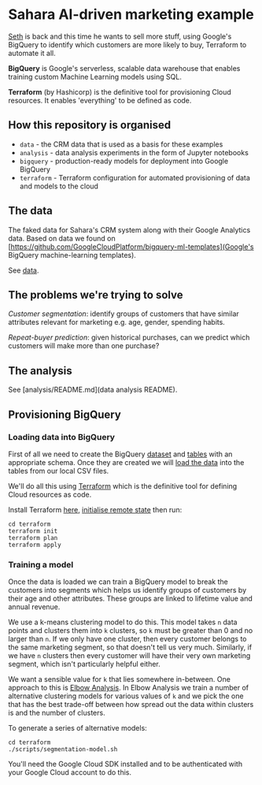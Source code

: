 # Sahara AI-driven marketing example

[Seth](https://medium.com/fuzzylabsai/deploying-ai-in-your-business-3adfd2b33d9e) is back and this time he wants to sell more stuff, using Google's BigQuery to identify which customers are more likely to buy, Terraform to automate it all.

**BigQuery** is Google's serverless, scalable data warehouse that enables training custom Machine Learning models using SQL.

**Terraform** (by Hashicorp) is the definitive tool for provisioning Cloud resources. It enables 'everything' to be defined as code.

## How this repository is organised

* `data` - the CRM data that is used as a basis for these examples
* `analysis` - data analysis experiments in the form of Jupyter notebooks
* `bigquery` - production-ready models for deployment into Google BigQuery
* `terraform` - Terraform configuration for automated provisioning of data and models to the cloud

## The data

The faked data for Sahara's CRM system along with their Google Analytics data. Based on data we found on [https://github.com/GoogleCloudPlatform/bigquery-ml-templates](Google's BigQuery machine-learning templates).

See [data](data).

## The problems we're trying to solve

*Customer segmentation*: identify groups of customers that have similar attributes relevant for marketing e.g. age, gender, spending habits.

*Repeat-buyer prediction*: given historical purchases, can we predict which customers will make more than one purchase?

## The analysis

See [analysis/README.md](data analysis README).

## Provisioning BigQuery

### Loading data into BigQuery

First of all we need to create the BigQuery [dataset](https://cloud.google.com/bigquery/docs/datasets) and [tables](https://cloud.google.com/bigquery/docs/tables) with an appropriate schema. Once they are created we will [load the data](https://cloud.google.com/bigquery/docs/loading-data-local) into the tables from our local CSV files.

We'll do all this using [Terraform](https://www.terraform.io/) which is the definitive tool for defining Cloud resources as code.

Install Terraform [here](https://www.terraform.io/downloads.html), [initialise remote state](TERRAFORM_REMOTE_STATE.md) then run:

```
cd terraform
terraform init
terraform plan
terraform apply
```

### Training a model

Once the data is loaded we can train a BigQuery model to break the customers into segments which helps us identify groups of customers by their age and other attributes. These groups are linked to lifetime value and annual revenue.

We use a k-means clustering model to do this. This model takes `n` data points and clusters them into `k` clusters, so `k` must be greater than 0 and no larger than `n`. If we only have one cluster, then every customer belongs to the same marketing segment, so that doesn't tell us very much. Similarly, if we have `n` clusters then every customer will have their very own marketing segment, which isn't particularly helpful either.

We want a sensible value for `k` that lies somewhere in-between. One approach to this is [Elbow Analysis](https://en.wikipedia.org/wiki/Elbow_method_(clustering)). In Elbow Analysis we train a number of alternative clustering models for various values of `k` and we pick the one that has the best trade-off between how spread out the data within clusters is and the number of clusters.

To generate a series of alternative models:

```
cd terraform
./scripts/segmentation-model.sh
```

You'll need the Google Cloud SDK installed and to be authenticated with your Google Cloud account to do this.
